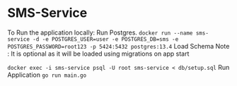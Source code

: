 # SMS-Service
To Run the application locally:
Run Postgres.
`docker run --name sms-service -d -e POSTGRES_USER=user -e POSTGRES_DB=sms -e POSTGRES_PASSWORD=root123 -p 5424:5432 postgres:13.4`
Load Schema
Note : It is optional as it will be loaded using migrations on app start

`docker exec -i sms-service psql -U root sms-service < db/setup.sql`
Run Application
`go run main.go`